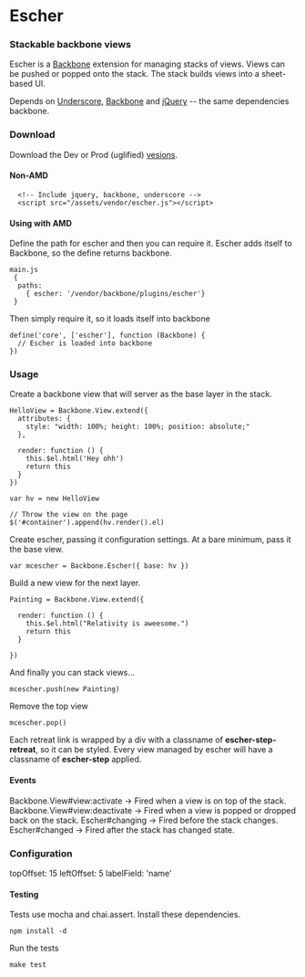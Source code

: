 # Escher

### Stackable backbone views

Escher is a [Backbone](http://backbonejs.org) extension for managing stacks of views. Views can be pushed or popped onto the stack. The stack builds views into a sheet-based UI.

Depends on [Underscore](http://underscorejs.org), [Backbone](http://backbonejs.org) and [jQuery](http://jquery.com) -- the same dependencies backbone.

### Download

Download the Dev or Prod (uglified) [vesions](https://raw.github.com/SpiderStrategies/escher/master/dist/).

#### Non-AMD

```
  <!-- Include jquery, backbone, underscore -->
  <script src="/assets/vendor/escher.js"></script>
```

#### Using with AMD

Define the path for escher and then you can require it.  Escher adds itself to Backbone, so the define returns backbone.

```
main.js
 {
  paths:
    { escher: '/vendor/backbone/plugins/escher'}
 }
```

Then simply require it, so it loads itself into backbone
```
define('core', ['escher'], function (Backbone) {
  // Escher is loaded into backbone
})
```

### Usage

Create a backbone view that will server as the base layer in the stack.

```
HelloView = Backbone.View.extend({
  attributes: {
    style: "width: 100%; height: 100%; position: absolute;"
  },

  render: function () {
    this.$el.html('Hey ohh')
    return this
  }
})

var hv = new HelloView

// Throw the view on the page
$('#container').append(hv.render().el)
```

Create escher, passing it configuration settings.  At a bare minimum, pass it the base view.

```
var mcescher = Backbone.Escher({ base: hv })
```

Build a new view for the next layer.

```
Painting = Backbone.View.extend({

  render: function () {
    this.$el.html("Relativity is aweesome.")
    return this
  }

})

```

And finally you can stack views...

```
mcescher.push(new Painting)
```

Remove the top view

```
mcescher.pop()
```

Each retreat link is wrapped by a div with a classname of **escher-step-retreat**, so it can be styled.  Every view managed by escher will have a classname of **escher-step** applied.

#### Events
Backbone.View#view:activate -> Fired when a view is on top of the stack.
Backbone.View#view:deactivate -> Fired when a view is popped or dropped back on the stack.
Escher#changing -> Fired before the stack changes.
Escher#changed -> Fired after the stack has changed state.

### Configuration

topOffset: 15
leftOffset: 5
labelField: 'name'

#### Testing

Tests use mocha and chai.assert.  Install these dependencies.

```
npm install -d
```

Run the tests
```
make test
```
